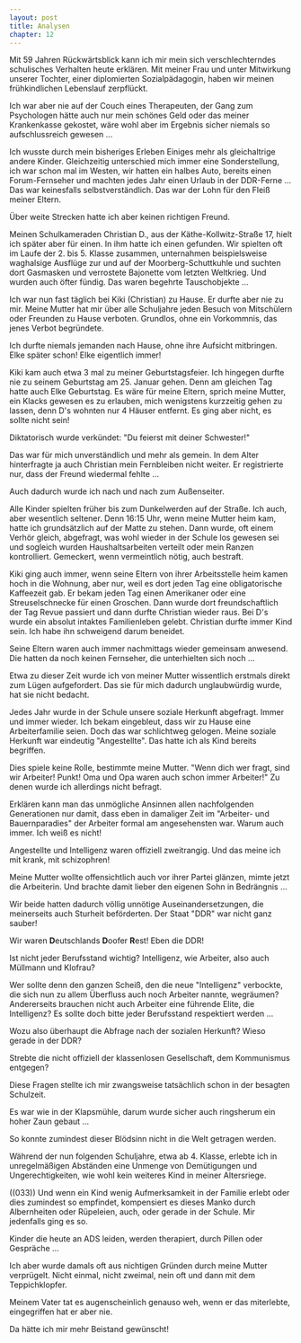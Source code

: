```yaml
---  
layout: post
title: Analysen
chapter: 12
---  
```




Mit 59 Jahren Rückwärtsblick kann ich mir mein sich verschlechterndes
schulisches Verhalten heute erklären. Mit meiner Frau und unter Mitwirkung
unserer Tochter, einer diplomierten Sozialpädagogin, haben wir meinen
frühkindlichen Lebenslauf zerpflückt.

Ich war aber nie auf der Couch eines Therapeuten, der Gang zum Psychologen
hätte auch nur mein schönes Geld oder das meiner Krankenkasse gekostet, wäre
wohl aber im Ergebnis sicher niemals so aufschlussreich gewesen …

Ich wusste durch mein bisheriges Erleben Einiges mehr als gleichaltrige andere
Kinder. Gleichzeitig unterschied mich immer eine Sonderstellung, ich war schon
mal im Westen, wir hatten ein halbes Auto, bereits einen Forum-Fernseher und
machten jedes Jahr einen Urlaub in der DDR-Ferne … Das war keinesfalls
selbstverständlich. Das war der Lohn für den Fleiß meiner Eltern.

Über weite Strecken hatte ich aber keinen richtigen Freund.

Meinen Schulkameraden Christian D., aus der Käthe-Kollwitz-Straße 17, hielt
ich später aber für einen. In ihm hatte ich einen gefunden. Wir spielten oft
im Laufe der 2. bis 5. Klasse zusammen, unternahmen beispielsweise waghalsige
Ausflüge zur und auf der Moorberg-Schuttkuhle und suchten dort Gasmasken und
verrostete Bajonette vom letzten Weltkrieg. Und wurden auch öfter fündig. Das
waren begehrte Tauschobjekte …

Ich war nun fast täglich bei Kiki (Christian) zu Hause. Er durfte aber nie zu
mir. Meine Mutter hat mir über alle Schuljahre jeden Besuch von Mitschülern
oder Freunden zu Hause verboten. Grundlos, ohne ein Vorkommnis, das jenes
Verbot begründete.

Ich durfte niemals jemanden nach Hause, ohne ihre Aufsicht mitbringen. Elke
später schon! Elke eigentlich immer!

Kiki kam auch etwa 3 mal zu meiner Geburtstagsfeier. Ich hingegen durfte nie
zu seinem Geburtstag am 25. Januar gehen. Denn am gleichen Tag hatte auch Elke
Geburtstag. Es wäre für meine Eltern, sprich meine Mutter, ein Klacks gewesen
es zu erlauben, mich wenigstens kurzzeitig gehen zu lassen, denn D's wohnten
nur 4 Häuser entfernt. Es ging aber nicht, es sollte nicht sein!

Diktatorisch wurde verkündet: "Du feierst mit deiner Schwester!"

Das war für mich unverständlich und mehr als gemein. In dem Alter hinterfragte
ja auch Christian mein Fernbleiben nicht weiter. Er registrierte nur, dass der
Freund wiedermal fehlte …

Auch dadurch wurde ich nach und nach zum Außenseiter.

Alle Kinder spielten früher bis zum Dunkelwerden auf der Straße. Ich auch,
aber wesentlich seltener. Denn 16:15 Uhr, wenn meine Mutter heim kam, hatte
ich grundsätzlich auf der Matte zu stehen. Dann wurde, oft einem Verhör
gleich, abgefragt, was wohl wieder in der Schule los gewesen sei und sogleich
wurden Haushaltsarbeiten verteilt oder mein Ranzen kontrolliert. Gemeckert,
wenn vermeintlich nötig, auch bestraft.

Kiki ging auch immer, wenn seine Eltern von ihrer Arbeitsstelle heim kamen
hoch in die Wohnung, aber nur, weil es dort jeden Tag eine obligatorische
Kaffeezeit gab. Er bekam jeden Tag einen Amerikaner oder eine Streuselschnecke
für einen Groschen. Dann wurde dort freundschaftlich der Tag Revue passiert
und dann durfte Christian wieder raus. Bei D's wurde ein absolut intaktes
Familienleben gelebt. Christian durfte immer Kind sein. Ich habe ihn
schweigend darum beneidet.

Seine Eltern waren auch immer nachmittags wieder gemeinsam anwesend. Die
hatten da noch keinen Fernseher, die unterhielten sich noch …

Etwa zu dieser Zeit wurde ich von meiner Mutter wissentlich erstmals direkt
zum Lügen aufgefordert. Das sie für mich dadurch unglaubwürdig wurde, hat sie
nicht bedacht.

Jedes Jahr wurde in der Schule unsere soziale Herkunft abgefragt. Immer und
immer wieder. Ich bekam eingebleut, dass wir zu Hause eine Arbeiterfamilie
seien. Doch das war schlichtweg gelogen. Meine soziale Herkunft war eindeutig
"Angestellte". Das hatte ich als Kind bereits begriffen.

Dies spiele keine Rolle, bestimmte meine Mutter. "Wenn dich wer fragt, sind
wir Arbeiter! Punkt! Oma und Opa waren auch schon immer Arbeiter!" Zu denen
wurde ich allerdings nicht befragt.

Erklären kann man das unmögliche Ansinnen allen nachfolgenden Generationen nur
damit, dass eben in damaliger Zeit im "Arbeiter- und Bauernparadies" der
Arbeiter formal am angesehensten war. Warum auch immer. Ich weiß es nicht!

Angestellte und Intelligenz waren offiziell zweitrangig. Und das meine ich mit
krank, mit schizophren!

Meine Mutter wollte offensichtlich auch vor ihrer Partei glänzen, mimte jetzt
die Arbeiterin. Und brachte damit lieber den eigenen Sohn in Bedrängnis …

Wir beide hatten dadurch völlig unnötige Auseinandersetzungen, die meinerseits
auch Sturheit beförderten. Der Staat "DDR" war nicht ganz sauber!

Wir waren **D**eutschlands **D**oofer **R**est! Eben die DDR!

Ist nicht jeder Berufsstand wichtig? Intelligenz, wie Arbeiter, also auch
Müllmann und Klofrau?

Wer sollte denn den ganzen Scheiß, den die neue "Intelligenz" verbockte, die
sich nun zu allem Überfluss auch noch Arbeiter nannte, wegräumen? Andererseits
brauchen nicht auch Arbeiter eine führende Elite, die Intelligenz? Es sollte
doch bitte jeder Berufsstand respektiert werden …

Wozu also überhaupt die Abfrage nach der sozialen Herkunft? Wieso gerade in
der DDR?

Strebte die nicht offiziell der klassenlosen Gesellschaft, dem Kommunismus
entgegen?

Diese Fragen stellte ich mir zwangsweise tatsächlich schon in der besagten
Schulzeit.

Es war wie in der Klapsmühle, darum wurde sicher auch ringsherum ein hoher
Zaun gebaut …

So konnte zumindest dieser Blödsinn nicht in die Welt getragen werden.

Während der nun folgenden Schuljahre, etwa ab 4. Klasse, erlebte ich in
unregelmäßigen Abständen eine Unmenge von Demütigungen und Ungerechtigkeiten,
wie wohl kein weiteres Kind in meiner Altersriege.

((033)) Und wenn ein Kind wenig Aufmerksamkeit in der Familie erlebt oder dies
zumindest so empfindet, kompensiert es dieses Manko durch Albernheiten oder
Rüpeleien, auch, oder gerade in der Schule. Mir jedenfalls ging es so.

Kinder die heute an ADS leiden, werden therapiert, durch Pillen oder Gespräche
…

Ich aber wurde damals oft aus nichtigen Gründen durch meine Mutter verprügelt.
Nicht einmal, nicht zweimal, nein oft und dann mit dem Teppichklopfer.

Meinem Vater tat es augenscheinlich genauso weh, wenn er das miterlebte,
eingegriffen hat er aber nie.

Da hätte ich mir mehr Beistand gewünscht!

